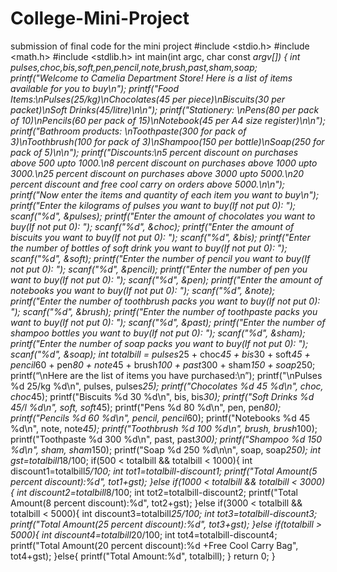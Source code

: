 # College-Mini-Project
submission of final code for the mini project
#include <stdio.h>
#include <math.h>
#include <stdlib.h>
int main(int argc, char const *argv[])
{
 int pulses,choc,bis,soft,pen,pencil,note,brush,past,sham,soap;
 printf("Welcome to Camelia Department Store! Here is a list of items available for you 
to buy\n");
 printf("Food Items:\nPulses(25/kg)\nChocolates(45 per piece)\nBiscuits(30 per 
packet)\nSoft Drinks(45/litre)\n\n");
 printf("Stationery: \nPens(80 per pack of 10)\nPencils(60 per pack of 
15)\nNotebook(45 per A4 size register)\n\n");
 printf("Bathroom products: \nToothpaste(300 for pack of 3)\nToothbrush(100 for 
pack of 3)\nShampoo(150 per bottle)\nSoap(250 for pack of 5)\n\n");
 printf("Discounts:\n5 percent discount on purchases above 500 upto 1000.\n8 
percent discount on purchases above 1000 upto 3000.\n25 percent discount on 
purchases above 3000 upto 5000.\n20 percent discount and free cool carry on orders 
above 5000.\n\n");
 printf("Now enter the items and quantity of each item you want to buy\n");
 printf("Enter the kilograms of pulses you want to buy(If not put 0): ");
 scanf("%d", &pulses);
 printf("Enter the amount of chocolates you want to buy(If not put 0): ");
 scanf("%d", &choc);
 printf("Enter the amount of biscuits you want to buy(If not put 0): ");
 scanf("%d", &bis);
 printf("Enter the number of bottles of soft drink you want to buy(If not put 0): ");
 scanf("%d", &soft);
 printf("Enter the number of pencil you want to buy(If not put 0): ");
 scanf("%d", &pencil);
 printf("Enter the number of pen you want to buy(If not put 0): ");
 scanf("%d", &pen);
 printf("Enter the amount of notebooks you want to buy(If not put 0): ");
 scanf("%d", &note);
 printf("Enter the number of toothbrush packs you want to buy(If not put 0): ");
 scanf("%d", &brush);
 printf("Enter the number of toothpaste packs you want to buy(If not put 0): ");
 scanf("%d", &past);
 printf("Enter the number of shampoo bottles you want to buy(If not put 0): ");
 scanf("%d", &sham);
 printf("Enter the number of soap packs you want to buy(If not put 0): ");
 scanf("%d", &soap);
int totalbill = pulses*25 + choc*45 + bis*30 + soft*45 + pencil*60 + pen*80 + note*45 +
brush*100 + past*300 + sham*150 + soap*250;
 printf(“\nHere are the list of items you have purchased:\n”);
 printf("\nPulses %d 25/kg %d\n", pulses, pulses*25);
 printf("Chocolates %d 45 %d\n", choc, choc*45);
 printf("Biscuits %d 30 %d\n", bis, bis*30);
 printf("Soft Drinks %d 45/l %d\n", soft, soft*45);
 printf("Pens %d 80 %d\n", pen, pen*80);
 printf("Pencils %d 60 %d\n", pencil, pencil*60);
 printf("Notebooks %d 45 %d\n", note, note*45);
 printf("Toothbrush %d 100 %d\n", brush, brush*100);
 printf("Toothpaste %d 300 %d\n", past, past*300);
 printf("Shampoo %d 150 %d\n", sham, sham*150);
 printf("Soap %d 250 %d\n\n", soap, soap*250);
 int gst=totalbill*18/100;
 if(500 < totalbill && totalbill < 1000){
 int discount1=totalbill*5/100;
 int tot1=totalbill-discount1;
 printf("Total Amount(5 percent discount):%d", tot1+gst);
 }else if(1000 < totalbill && totalbill < 3000){
 int discount2=totalbill*8/100;
 int tot2=totalbill-discount2;
 printf("Total Amount(8 percent discount):%d", tot2+gst);
 }else if(3000 < totalbill && totalbill < 5000){
 int discount3=totalbill*25/100;
 int tot3=totalbill-discount3;
 printf("Total Amount(25 percent discount):%d", tot3+gst);
 }else if(totalbill > 5000){
 int discount4=totalbill*20/100;
 int tot4=totalbill-discount4;
 printf("Total Amount(20 percent discount):%d +Free Cool Carry Bag", tot4+gst);
 }else{
 printf("Total Amount:%d", totalbill);
 }
 return 0;
}
